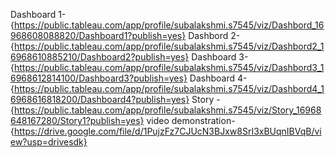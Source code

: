 Dashboard 1-
{https://public.tableau.com/app/profile/subalakshmi.s7545/viz/Dashbord_16968608088820/Dashboard1?publish=yes}
Dashbord 2-          
{https://public.tableau.com/app/profile/subalakshmi.s7545/viz/Dashbord2_16968610885210/Dashboard2?publish=yes}
Dashboard 3-
{https://public.tableau.com/app/profile/subalakshmi.s7545/viz/Dashbord3_16968612814100/Dashboard3?publish=yes}
Dashboard 4-
{https://public.tableau.com/app/profile/subalakshmi.s7545/viz/Dashbord4_16968616818200/Dashboard4?publish=yes}
Story -  
{https://public.tableau.com/app/profile/subalakshmi.s7545/viz/Story_16968648167280/Story1?publish=yes}
video demonstration-
{https://drive.google.com/file/d/1PujzFz7CJUcN3BJxw8SrI3xBUqnIBVqB/view?usp=drivesdk}
